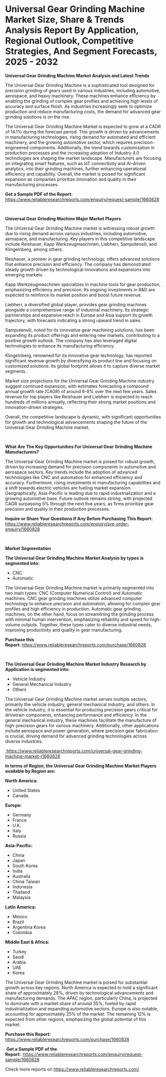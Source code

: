 <p><h1>Universal Gear Grinding Machine Market Size, Share & Trends Analysis Report By Application, Regional Outlook, Competitive Strategies, And Segment Forecasts, 2025 - 2032</h1></p><p><strong>Universal Gear Grinding Machine Market Analysis and Latest Trends</strong></p>
<p><p>The Universal Gear Grinding Machine is a sophisticated tool designed for precision grinding of gears used in various industries, including automotive, aerospace, and heavy machinery. These machines enhance efficiency by enabling the grinding of complex gear profiles and achieving high levels of accuracy and surface finish. As industries increasingly seek to optimize production and reduce manufacturing costs, the demand for advanced gear grinding solutions is on the rise.</p><p>The Universal Gear Grinding Machine Market is expected to grow at a CAGR of 14.1% during the forecast period. This growth is driven by advancements in manufacturing technologies, rising demand for automated and efficient machinery, and the growing automotive sector, which requires precision-engineered components. Additionally, the trend towards customization in production processes and the increasing adoption of Industry 4.0 technologies are shaping the market landscape. Manufacturers are focusing on integrating smart features, such as IoT connectivity and AI-driven analytics, into their grinding machines, further enhancing operational efficiency and capability. Overall, the market is poised for significant expansion as companies prioritize innovation and quality in their manufacturing processes.</p></p>
<p><strong>Get a Sample PDF of the Report:&nbsp;</strong> <a href="https://www.reliableresearchreports.com/enquiry/request-sample/1660828?utm_campaign=3542&utm_medium=2&utm_source=Github&utm_content=ia&utm_term=29032025&utm_id=universal-gear-grinding-machine">https://www.reliableresearchreports.com/enquiry/request-sample/1660828</a></p>
<p>&nbsp;</p>
<p><strong>Universal Gear Grinding Machine Major Market Players</strong></p>
<p><p>The Universal Gear Grinding Machine market is witnessing robust growth due to rising demand across various industries, including automotive, aerospace, and manufacturing. Key players in this competitive landscape include Reishauer, Kapp Werkzeugmaschinen, Liebherr, Samputensili, and Klingelnberg, among others.</p><p>Reishauer, a pioneer in gear grinding technology, offers advanced solutions that enhance precision and efficiency. The company has demonstrated steady growth driven by technological innovations and expansions into emerging markets.</p><p>Kapp Werkzeugmaschinen specializes in machine tools for gear production, emphasizing efficiency and precision. Its ongoing investments in R&D are expected to reinforce its market position and boost future revenue.</p><p>Liebherr, a diversified global player, provides gear grinding machines alongside a comprehensive range of industrial machinery. Its strategic partnerships and expansive reach in Europe and Asia support its growth trajectory, with forecasts indicating a strong upward trend in sales.</p><p>Samputensili, noted for its innovative gear machining solutions, has been expanding its product offerings and entering new markets, contributing to a positive growth outlook. The company has also leveraged digital technologies to enhance its manufacturing efficiency.</p><p>Klingelnberg, renowned for its innovative gear technology, has reported significant revenue growth by diversifying its product line and focusing on customized solutions. Its global footprint allows it to capture diverse market segments.</p><p>Market size projections for the Universal Gear Grinding Machine industry suggest continued expansion, with estimates forecasting a compound annual growth rate (CAGR) of around 6-8% over the next few years. Sales revenue for top players like Reishauer and Liebherr is expected to reach hundreds of millions annually, reflecting their strong market positions and innovation-driven strategies.</p><p>Overall, the competitive landscape is dynamic, with significant opportunities for growth and technological advancements shaping the future of the Universal Gear Grinding Machine market.</p></p>
<p>&nbsp;</p>
<p><strong>What Are The Key Opportunities For Universal Gear Grinding Machine Manufacturers?</strong></p>
<p><p>The Universal Gear Grinding Machine market is poised for robust growth, driven by increasing demand for precision components in automotive and aerospace sectors. Key trends include the adoption of advanced technologies like CNC and automation for enhanced efficiency and accuracy. Furthermore, rising investments in manufacturing capabilities and a shift towards electric vehicles are fueling market expansion. Geographically, Asia-Pacific is leading due to rapid industrialization and a growing automotive base. Future outlook remains strong, with projected CAGR surpassing 5% through the next five years, as firms prioritize gear precision and quality in their production processes.</p></p>
<p><strong>Inquire or Share Your Questions If Any Before Purchasing This Report:</strong> <a href="https://www.reliableresearchreports.com/enquiry/pre-order-enquiry/1660828?utm_campaign=3542&utm_medium=2&utm_source=Github&utm_content=ia&utm_term=29032025&utm_id=universal-gear-grinding-machine">https://www.reliableresearchreports.com/enquiry/pre-order-enquiry/1660828</a></p>
<p>&nbsp;</p>
<p><strong>Market Segmentation</strong></p>
<p><strong>The Universal Gear Grinding Machine Market Analysis by types is segmented into:</strong></p>
<p><ul><li>CNC</li><li>Automatic</li></ul></p>
<p><p>The Universal Gear Grinding Machine market is primarily segmented into two main types: CNC (Computer Numerical Control) and Automatic machines. CNC gear grinding machines utilize advanced computer technology to enhance precision and automation, allowing for complex gear profiles and high efficiency in production. Automatic gear grinding machines, on the other hand, focus on streamlining the grinding process with minimal human intervention, emphasizing reliability and speed for high-volume outputs. Together, these types cater to diverse industrial needs, improving productivity and quality in gear manufacturing.</p></p>
<p><strong>Purchase this Report:&nbsp;</strong><a href="https://www.reliableresearchreports.com/purchase/1660828?utm_campaign=3542&utm_medium=2&utm_source=Github&utm_content=ia&utm_term=29032025&utm_id=universal-gear-grinding-machine">https://www.reliableresearchreports.com/purchase/1660828</a></p>
<p>&nbsp;</p>
<p><strong>The Universal Gear Grinding Machine Market Industry Research by Application is segmented into:</strong></p>
<p><ul><li>Vehicle Industry</li><li>General Mechanical Industry</li><li>Others</li></ul></p>
<p><p>The Universal Gear Grinding Machine market serves multiple sectors, primarily the vehicle industry, general mechanical industry, and others. In the vehicle industry, it is essential for producing precision gears critical for drivetrain components, enhancing performance and efficiency. In the general mechanical industry, these machines facilitate the manufacture of high-precision gears for various machinery. Additionally, other applications include aerospace and power generation, where precision gear fabrication is crucial, driving demand for advanced grinding technologies across diverse industries.</p></p>
<p><a href="https://www.reliableresearchreports.com/universal-gear-grinding-machine-market-r1660828?utm_campaign=3542&utm_medium=2&utm_source=Github&utm_content=ia&utm_term=29032025&utm_id=universal-gear-grinding-machine">&nbsp;https://www.reliableresearchreports.com/universal-gear-grinding-machine-market-r1660828</a></p>
<p><strong>In terms of Region, the Universal Gear Grinding Machine Market Players available by Region are:</strong></p>
<p>
    <p> <strong> North America: </strong>
        <ul>
            <li>United States</li>
            <li>Canada</li>
        </ul>
        </p> 
    <p> <strong> Europe: </strong>
        <ul>
            <li>Germany</li>
            <li>France</li>
            <li>U.K.</li>
            <li>Italy</li>
            <li>Russia</li>
        </ul>
        </p> 
    <p> <strong> Asia-Pacific: </strong>
        <ul>
            <li>China</li>
            <li>Japan</li>
            <li>South Korea</li>
            <li>India</li>
            <li>Australia</li>
            <li>China Taiwan</li>
            <li>Indonesia</li>
            <li>Thailand</li>
            <li>Malaysia</li>
        </ul>
        </p> 
    <p> <strong> Latin America: </strong>
        <ul>
            <li>Mexico</li>
            <li>Brazil</li>
            <li>Argentina Korea</li>
            <li>Colombia</li>
        </ul>
        </p> 
    <p> <strong> Middle East & Africa: </strong>
        <ul>
            <li>Turkey</li>
            <li>Saudi</li>
            <li>Arabia</li>
            <li>UAE</li>
            <li>Korea</li>
        </ul>
    </p>
    </p>
<p><p>The Universal Gear Grinding Machine market is poised for substantial growth across key regions. North America is expected to hold a significant share of approximately 28%, driven by technological advancements and manufacturing demands. The APAC region, particularly China, is projected to dominate with a market share of around 35%, fueled by rapid industrialization and expanding automotive sectors. Europe is also notable, accounting for approximately 25% of the market. The remaining 12% is expected from other regions, emphasizing the global potential of this market.</p></p>
<p><strong>Purchase this Report: </strong><a href="https://www.reliableresearchreports.com/purchase/1660828?utm_campaign=3542&utm_medium=2&utm_source=Github&utm_content=ia&utm_term=29032025&utm_id=universal-gear-grinding-machine">https://www.reliableresearchreports.com/purchase/1660828</a></p>
<p>&nbsp;<strong>Get a Sample PDF of the Report:&nbsp;&nbsp;</strong><a href="https://www.reliableresearchreports.com/enquiry/request-sample/1660828?utm_campaign=3542&utm_medium=2&utm_source=Github&utm_content=ia&utm_term=29032025&utm_id=universal-gear-grinding-machine">https://www.reliableresearchreports.com/enquiry/request-sample/1660828</a></p>
<p><strong></strong></p>
<p>Check more reports on <a href="https://www.reliableresearchreports.com/?utm_campaign=3542&utm_medium=2&utm_source=Github&utm_content=ia&utm_term=29032025&utm_id=universal-gear-grinding-machine">https://www.reliableresearchreports.com/</a></p>